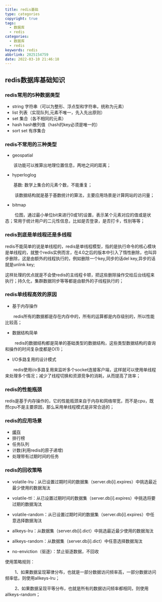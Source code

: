 ```yaml
---
title: redis基础
type: categories
copyright: true
tags:
  - 数据库
  - redis
categories:
  - 数据库
  - redis
keywords: redis
abbrlink: 2025154759
date: 2022-03-10 21:46:18
---
```



## redis数据库基础知识

### redis常用的5种数据类型
- string 字符串（可以为整形、浮点型和字符串，统称为元素）
- list 列表（实现队列,元素不唯一，先入先出原则）
- set 集合（各不相同的元素）
- hash hash散列值（hash的key必须是唯一的）
- sort set 有序集合

### redis不常用的三种类型
<!-- more -->
- geospatial

&emsp;&emsp;该功能可以推算出地理位置信息，两地之间的距离；
- hyperloglog

&emsp;&emsp;基数: 数学上集合的元素个数，不能重复；

&emsp;&emsp; 该数据结构就是基于基数统计的算法，主要应用场景是计算网站的访问量；
- bitmap

&emsp;&emsp; 位图，通过最小单位bit来进行0或1的设置，表示某个元素对应的值或是状态；常用于统计用户的二元性信息，比如是否登录，是否打卡，性别等等；


### redis到底是单线程还是多线程
redis不能简单的说是单线程的，redis是单线程模型，指的是执行命令的核心模块是单线程的，就整个redis实例而言，在4.0之后的版本中引入了惰性删除，也叫异步删除，这是由额外的线程执行的，例如删除一个key,同步的话del key,异步的话就是unlink key;

这样处理的优点就是不会使redis的主线程卡顿，把这些删除操作交给后台线程来执行；持久化，集群数据同步等等都是由额外的子线程执行的；

### redis单线程高效的原因
- 基于内存操作

&emsp;&emsp;redis所有的数据都是存在内存中的，所有的运算都是内存级别的，所以性能比较高；
- 数据结构简单

&emsp;&emsp; redis的数据结构都是简单的基础类型的数据结构，这些类型数据结构的查询和操作的时间复杂度都是O(1)；

- I/O多路复用的设计模式

&emsp;&emsp;redis使用i/o多路复用来监听多个socket连接客户端，这样就可以使用单线程来处理多个情况；减少了线程切换和资源竞争的消耗，从而提高了效率；

### redis的性能瓶颈
redis是基于内存操作的，它的性能瓶颈来自于内存和网络带宽，而不是cpu，既然cpu不是主要原因，那么采用单线程模式是非常合适的；

### redis的应用场景
- [缓存][cache]
- 排行榜
- 任务队列
- 计数(利用redis的原子递增)
- 处理带有过期时间的任务


### redis的回收策略
- volatile-lru：从已设置过期时间的数据集（server.db[i].expires）中挑选最近最少使用的数据淘汰

- volatile-ttl：从已设置过期时间的数据集（server.db[i].expires）中挑选将要过期的数据淘汰

- volatile-random：从已设置过期时间的数据集（server.db[i].expires）中任意选择数据淘汰

- allkeys-lru：从数据集（server.db[i].dict）中挑选最近最少使用的数据淘汰

- allkeys-random：从数据集（server.db[i].dict）中任意选择数据淘汰

- no-enviction（驱逐）：禁止驱逐数据，不回收

使用策略规则：

&emsp;&emsp; 1、如果数据呈现幂律分布，也就是一部分数据访问频率高，一部分数据访问频率低，则使用allkeys-lru；

&emsp;&emsp; 2、如果数据呈现平等分布，也就是所有的数据访问频率都相同，则使用allkeys-random；


[cache]: https://blog.leslie168.com/posts/3531308952.html
